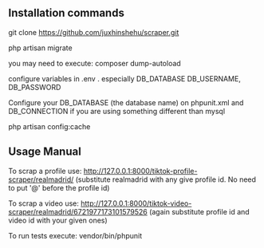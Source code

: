 ## Installation commands

git clone https://github.com/juxhinshehu/scraper.git

php artisan migrate

you may need to execute: composer dump-autoload

configure variables in .env . especially DB_DATABASE
DB_USERNAME, DB_PASSWORD

Configure your DB_DATABASE (the database name) on phpunit.xml and DB_CONNECTION if you
are using something different than mysql

php artisan config:cache


## Usage Manual

To scrap a profile use: http://127.0.0.1:8000/tiktok-profile-scraper/realmadrid/
(substitute realmadrid with any give profile id. No need to put '@' before the profile id)

To scrap a video use: http://127.0.0.1:8000/tiktok-video-scraper/realmadrid/6721977173101579526
(again substitute profile id and video id with your given ones)

To run tests execute: vendor/bin/phpunit


